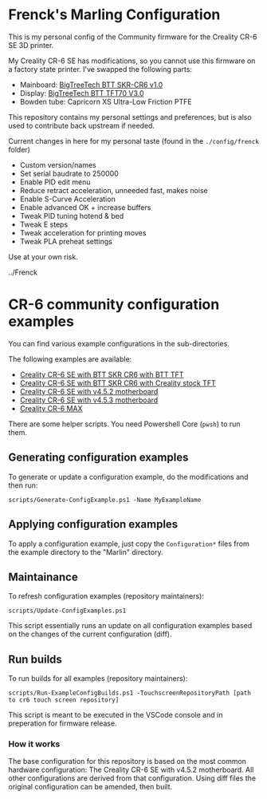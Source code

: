 # Frenck's Marling Configuration

This is my personal config of the Community firmware for the Creality CR-6 SE
3D printer.

My Creality CR-6 SE has modifications, so you cannot use this firmware on
a factory state printer. I've swapped the following parts:

- Mainboard: [BigTreeTech BTT SKR-CR6 v1.0](https://www.bigtree-tech.com/products/btt-skr-cr6-v1-0.html)
- Display: [BigTreeTech BTT TFT70 V3.0](https://www.biqu.equipment/products/btt-tft43-v3-0-tft50-v3-0-tft70-v3-0-display-touch-screen-two-working-modes)
- Bowden tube: Capricorn XS Ultra-Low Friction PTFE

This repository contains my personal settings and preferences, but is also used
to contribute back upstream if needed.

Current changes in here for my personal taste (found in the `./config/frenck`
folder)

- Custom version/names
- Set serial baudrate to 250000
- Enable PID edit menu
- Reduce retract acceleration, unneeded fast, makes noise
- Enable S-Curve Acceleration
- Enable advanced OK + increase buffers
- Tweak PID tuning hotend & bed
- Tweak E steps
- Tweak acceleration for printing moves
- Tweak PLA preheat settings

Use at your own risk.

../Frenck

# CR-6 community configuration examples

You can find various example configurations in the sub-directories.

The following examples are available: 

- [Creality CR-6 SE with BTT SKR CR6 with BTT TFT](./btt-skr-cr6-with-btt-tft)
- [Creality CR-6 SE with BTT SKR CR6 with Creality stock TFT](./btt-skr-cr6-with-btt-tft)
- [Creality CR-6 SE with v4.5.2 motherboard](./cr6-se-v4.5.2-mb)
- [Creality CR-6 SE with v4.5.3 motherboard](./cr6-se-v4.5.3-mb)
- [Creality CR-6 MAX](./cr6-max)

There are some helper scripts. You need Powershell Core (`pwsh`) to run them.

## Generating configuration examples
To generate or update a configuration example, do the modifications and then run:

    scripts/Generate-ConfigExample.ps1 -Name MyExampleName

## Applying configuration examples
To apply a configuration example, just copy the `Configuration*` files from the example directory to the "Marlin" directory.

## Maintainance

To refresh configuration examples (repository maintainers):

    scripts/Update-ConfigExamples.ps1

This script essentially runs an update on all configuration examples based on the changes of the current configuration (diff).

## Run builds

To run builds for all examples (repository maintainers):

    scripts/Run-ExampleConfigBuilds.ps1 -TouchscreenRepositoryPath [path to cr6 touch screen repository]

This script is meant to be executed in the VSCode console and in preperation for firmware release.

### How it works

The base configuration for this repository is based on the most common hardware configuration: The Creality CR-6 SE with v4.5.2 motherboard. All other configurations are derived from that configuration. Using diff files the original configuration can be amended, then built.